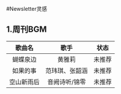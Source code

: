#Newsletter灵感 

## 1.周刊BGM

| 歌曲名   | 歌手           | 状态   |
| :--------: | :--------------: | :------: |
| 蝴蝶泉边 | 黄雅莉         | 未推荐 |
| 如果的事 | 范玮琪、张韶涵 | 未推荐 |
|  空山新雨后        |   音阙诗听/锦零             | 未推荐       |
